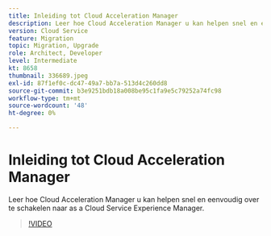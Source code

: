 ```yaml
---
title: Inleiding tot Cloud Acceleration Manager
description: Leer hoe Cloud Acceleration Manager u kan helpen snel en eenvoudig over te schakelen naar as a Cloud Service Experience Manager.
version: Cloud Service
feature: Migration
topic: Migration, Upgrade
role: Architect, Developer
level: Intermediate
kt: 8658
thumbnail: 336689.jpeg
exl-id: 87f1ef0c-dc47-49a7-bb7a-513d4c260dd8
source-git-commit: b3e9251bdb18a008be95c1fa9e5c79252a74fc98
workflow-type: tm+mt
source-wordcount: '48'
ht-degree: 0%

---
```


# Inleiding tot Cloud Acceleration Manager

Leer hoe Cloud Acceleration Manager u kan helpen snel en eenvoudig over te schakelen naar as a Cloud Service Experience Manager.

>[!VIDEO](https://video.tv.adobe.com/v/336689?quality=12&learn=on)
